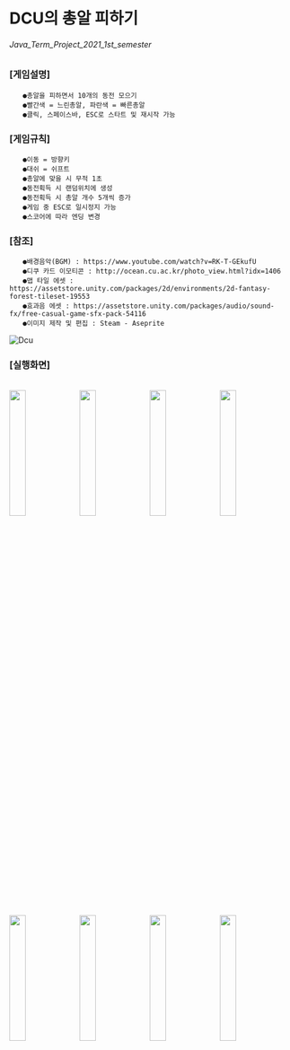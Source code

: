 # DCU의 총알 피하기
###### Java_Term_Project_2021_1st_semester

### [게임설명]
```
　　●총알을 피하면서 10개의 동전 모으기
　　●빨간색 = 느린총알, 파란색 = 빠른총알
　　●클릭, 스페이스바, ESC로 스타트 및 재시작 가능
```
### [게임규칙]
```
　　●이동 = 방향키 
　　●대쉬 = 쉬프트
　　●총알에 맞을 시 무적 1초
　　●동전획득 시 랜덤위치에 생성
　　●동전획득 시 총알 개수 5개씩 증가
　　●게임 중 ESC로 일시정지 가능
　　●스코어에 따라 엔딩 변경
```
  ### [참조]
```
　　●배경음악(BGM) : https://www.youtube.com/watch?v=RK-T-GEkufU 
　　●디쿠 카드 이모티콘 : http://ocean.cu.ac.kr/photo_view.html?idx=1406 
　　●맵 타일 에셋 : https://assetstore.unity.com/packages/2d/environments/2d-fantasy-forest-tileset-19553 
　　●효과음 에셋 : https://assetstore.unity.com/packages/audio/sound-fx/free-casual-game-sfx-pack-54116 
　　●이미지 제작 및 편집 : Steam - Aseprite
```
   ![Dcu](https://user-images.githubusercontent.com/79827366/153747221-8ed0c998-2924-4983-b49a-ab2d128a3706.png)
### [실행화면]
\
<img src = "https://user-images.githubusercontent.com/79827366/132493356-9e9ca614-289e-4c02-a5a2-09b608b52566.PNG" width="24%" height="24%">
<img src = "https://user-images.githubusercontent.com/79827366/132493450-794c38be-cb56-43b9-899a-0abb42a7b99a.PNG" width="24%" height="24%">
<img src = "https://user-images.githubusercontent.com/79827366/132493455-008ee000-1e77-4c95-935b-5be9c704a71a.PNG" width="24%" height="24%">
<img src = "https://user-images.githubusercontent.com/79827366/132493475-f4fbbb12-023f-4ecd-9791-e6312f5fbde8.PNG" width="24%" height="24%">
<img src = "https://user-images.githubusercontent.com/79827366/132493478-190f4ace-3e2b-48fd-b7de-f8939618dd81.PNG" width="24%" height="24%">
<img src = "https://user-images.githubusercontent.com/79827366/132493482-b73bc7ef-9c26-465e-8f51-9f2c78bde759.PNG" width="24%" height="24%">
<img src = "https://user-images.githubusercontent.com/79827366/132493485-d5e807e9-4bfd-463e-b550-aea33a2e28ef.PNG" width="24%" height="24%">
<img src = "https://user-images.githubusercontent.com/79827366/132493487-dd3c7bba-3f47-4087-b3c9-d1707c9f10cf.PNG" width="24%" height="24%">


